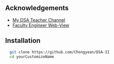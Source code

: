 
## Acknowledgements

 - [My DSA Teacher Channel](https://www.youtube.com/@sovilasrun)
 - [Faculty Engineer Web-View](https://www.fe.rupp.edu.kh/)

## Installation

```bash
  git clone https://github.com/Chongyean/DSA-II
  cd yourCustomizeName
```
    